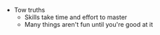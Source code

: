- Tow truths
	- Skills take time and effort to master 
	- Many things aren't fun until you're good at it 